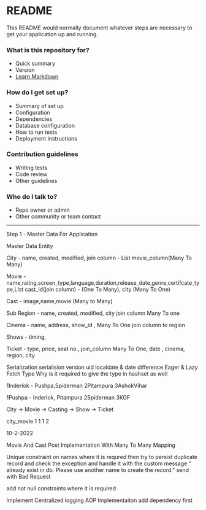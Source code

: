 # README #

This README would normally document whatever steps are necessary to get your application up and running.

### What is this repository for? ###

* Quick summary
* Version
* [Learn Markdown](https://bitbucket.org/tutorials/markdowndemo)

### How do I get set up? ###

* Summary of set up
* Configuration
* Dependencies
* Database configuration
* How to run tests
* Deployment instructions

### Contribution guidelines ###

* Writing tests
* Code review
* Other guidelines

### Who do I talk to? ###

* Repo owner or admin
* Other community or team contact


*************************************************************************************************************************************************


Step 1 - Master Data For Application

Master Data Entity

City - name, created, modified, join column - List movie_column(Many To Many)

Movie - name,rating,screen_type,language,duration,release_date,genre,certifcate_type,LIst cast_id(join column) - (One To Many), city (Many To One) 

Cast - image,name,movie (Many to Many)


Sub Region - name, created, modified, city join column Many To one

Cinema - name, address, show_id <One To Many>, Many To One join column to region

Shows - timing,

Ticket - type, price, seat no., join_column Many To One, date , cinema, region, city


Serialization
serialision version uid
localdate & date difference
Eager & Lazy Fetch Type
Why is it required to give the type in hashset as well

1Inderlok - Pushpa,Spiderman
2Pitampura
3AshokVihar

1Pushpa - Inderlok, Pitampura
2Spiderman
3KGF




City -> Movie -> Casting -> Show -> Ticket

city_movie
1 1
1 2


10-2-2022

Movie And Cast Post Implementation With Many To Many Mapping

Unique constraint on names where it is requred then try to persist duplicate record and check the exception and handle it with the custom message
"<name> already exist in db. Please use another name to create the record." send with Bad Request

add not null constraints where it is required

Implement Centralized logging AOP Implementaiton add dependency first